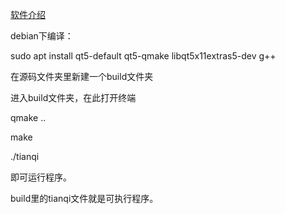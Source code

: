 [软件介绍](http://noahsai.github.io/works/16.05.30_22:08:12.html)

debian下编译：

sudo apt install qt5-default qt5-qmake libqt5x11extras5-dev g++ 

在源码文件夹里新建一个build文件夹

进入build文件夹，在此打开终端

qmake ..

make

./tianqi

即可运行程序。

build里的tianqi文件就是可执行程序。
